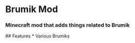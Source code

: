 <h1>
  Brumik Mod
</h1>
<h3>
  Minecraft mod that adds things related to Brumik
</h3>
## Features
* Various Brumiks
